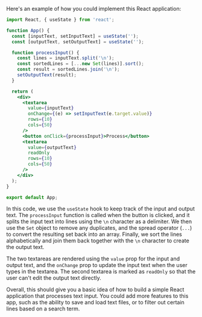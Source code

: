 Here's an example of how you could implement this React application:

```jsx
import React, { useState } from 'react';

function App() {
  const [inputText, setInputText] = useState('');
  const [outputText, setOutputText] = useState('');

  function processInput() {
    const lines = inputText.split('\n');
    const sortedLines = [...new Set(lines)].sort();
    const result = sortedLines.join('\n');
    setOutputText(result);
  }

  return (
    <div>
      <textarea
        value={inputText}
        onChange={(e) => setInputText(e.target.value)}
        rows={10}
        cols={50}
      />
      <button onClick={processInput}>Process</button>
      <textarea
        value={outputText}
        readOnly
        rows={10}
        cols={50}
      />
    </div>
  );
}

export default App;
```

In this code, we use the `useState` hook to keep track of the input and output text. The `processInput` function is called when the button is clicked, and it splits the input text into lines using the `\n` character as a delimiter. We then use the `Set` object to remove any duplicates, and the spread operator (`...`) to convert the resulting set back into an array. Finally, we sort the lines alphabetically and join them back together with the `\n` character to create the output text.

The two textareas are rendered using the `value` prop for the input and output text, and the `onChange` prop to update the input text when the user types in the textarea. The second textarea is marked as `readOnly` so that the user can't edit the output text directly.

Overall, this should give you a basic idea of how to build a simple React application that processes text input. You could add more features to this app, such as the ability to save and load text files, or to filter out certain lines based on a search term.